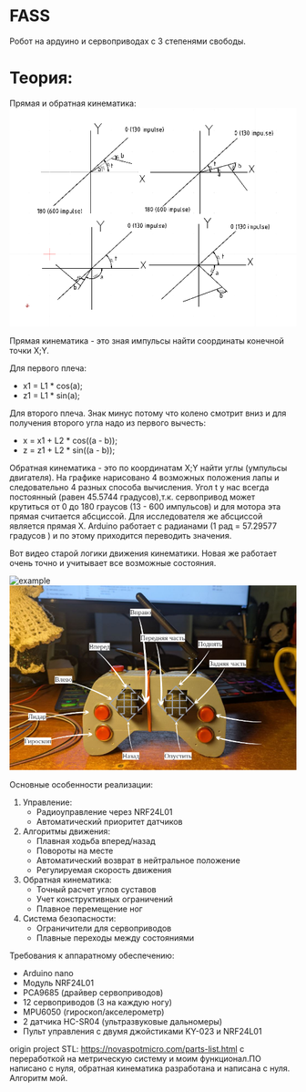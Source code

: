 # FASS

Робот на ардуино и сервоприводах с 3 степенями свободы.

# Теория:
Прямая и обратная кинематика:
<img src="https://github.com/oditynet/Fass/blob/main/dog/kinematic.png" title="example" width="800" />

Прямая кинематика - это зная импульсы найти соординаты конечной точки X;Y.

Для первого плеча:

  - x1 = L1 * cos(a);
  - z1 = L1 * sin(a);
    
Для второго плеча. Знак минус потому что колено смотрит вниз и для получения второго угла надо из первого вычесть:

   - x = x1 + L2 * cos((a - b));
   - z = z1 + L2 * sin((a - b));

Обратная кинематика - это по координатам X;Y найти углы (умпульсы двигателя). На графике нарисовано 4 возможных положения лапы и следовательно 4 разных способа вычисления. Угол t у нас всегда постоянный (равен 45.5744 градусов),т.к. сервопривод может крутиться от 0 до 180 граусов (13 - 600 импульсов) и для мотора эта прямая считается абсциссой. Для исследователя же абсциссой является прямая Х. Arduino работает с радианами (1 рад = 57.29577 градусов ) и по этому приходится переводить значения. 

Вот видео старой логики движения кинематики. Новая же работает очень точно и учитывает все возможные состояния.

<img src="https://github.com/oditynet/Fass/blob/main/leg.gif" title="example" width="800" />

<img src="https://github.com/oditynet/Fass/blob/main/jostic/jostic-info.png" title="example" width="800" />


Основные особенности реализации:
   1) Управление:
      - Радиоуправление через NRF24L01
      - Автоматический приоритет датчиков
   2) Алгоритмы движения:
       - Плавная ходьба вперед/назад
       - Повороты на месте
       - Автоматический возврат в нейтральное положение
       - Регулируемая скорость движения
   3) Обратная кинематика:
       - Точный расчет углов суставов
       - Учет конструктивных ограничений
       - Плавное перемещение ног
   4) Система безопасности:
       - Ограничители для сервоприводов
       - Плавные переходы между состояниями

Требования к аппаратному обеспечению:
   - Arduino nano
   - Модуль NRF24L01
   - PCA9685 (драйвер сервоприводов)
   - 12 сервоприводов (3 на каждую ногу)
   - MPU6050 (гироскоп/акселерометр)
   - 2 датчика HC-SR04 (ультразвуковые дальномеры)
   - Пульт управления с двумя джойстиками KY-023 и NRF24L01
   
origin project STL: https://novaspotmicro.com/parts-list.html c переработкой на метрическую систему и моим функционал.ПО написано с нуля, обратная кинематика разработана и написана с нуля. Алгоритм мой.
